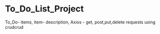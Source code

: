 # To_Do_List_Project
To_Do- items, item- description, Axios - get, post,put,delete requests using crudcrud
